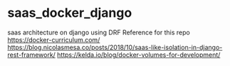 # saas_docker_django
saas architecture on django using DRF
Reference for this repo
  https://docker-curriculum.com/
  https://blog.nicolasmesa.co/posts/2018/10/saas-like-isolation-in-django-rest-framework/
  https://kelda.io/blog/docker-volumes-for-development/
  

